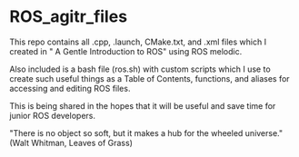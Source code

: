 # ROS_agitr_files

This repo contains all .cpp, .launch, CMake.txt, and .xml files which I created in " A Gentle Introduction to ROS" using ROS melodic.

Also included is a bash file (ros.sh) with custom scripts which I use to create such useful things as a 
Table of Contents, functions, and aliases for accessing and editing ROS files.

This is being shared in the hopes that it will be useful and save time for junior ROS developers.

"There is no object so soft, but it makes a hub for the wheeled universe." (Walt Whitman, Leaves of Grass)
